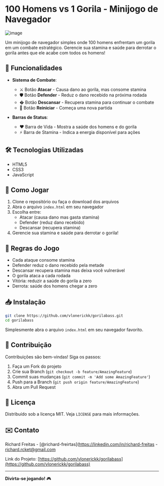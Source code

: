 # 100 Homens vs 1 Gorila - Minijogo de Navegador

![image](https://github.com/user-attachments/assets/e5c3a5ac-8151-42cb-8581-acc9beb58edb)

Um minijogo de navegador simples onde 100 homens enfrentam um gorila em um combate estratégico. Gerencie sua stamina e saúde para derrotar o gorila antes que ele acabe com todos os homens!

## 🎯 Funcionalidades

- **Sistema de Combate**:
  - ⚔️ Botão **Atacar** - Causa dano ao gorila, mas consome stamina
  - 🛡️ Botão **Defender** - Reduz o dano recebido na próxima rodada
  - � Botão **Descansar** - Recupera stamina para continuar o combate
  - 🔄 Botão **Reiniciar** - Começa uma nova partida

- **Barras de Status**:
  - ❤️ Barra de Vida - Mostra a saúde dos homens e do gorila
  - ⚡ Barra de Stamina - Indica a energia disponível para ações

## 🛠️ Tecnologias Utilizadas

- HTML5
- CSS3
- JavaScript 

## 🚀 Como Jogar

1. Clone o repositório ou faça o download dos arquivos
2. Abra o arquivo `index.html` em seu navegador
3. Escolha entre:
   - Atacar (causa dano mas gasta stamina)
   - Defender (reduz dano recebido)
   - Descansar (recupera stamina)
4. Gerencie sua stamina e saúde para derrotar o gorila!

## 📌 Regras do Jogo

- Cada ataque consome stamina
- Defender reduz o dano recebido pela metade
- Descansar recupera stamina mas deixa você vulnerável
- O gorila ataca a cada rodada
- Vitória: reduzir a saúde do gorila a zero
- Derrota: saúde dos homens chegar a zero

## 📥 Instalação

```bash
git clone https://github.com/vlonerickk/gorilabass.git
cd gorilabass
```

Simplesmente abra o arquivo `index.html` em seu navegador favorito.

## 🤝 Contribuição

Contribuições são bem-vindas! Siga os passos:

1. Faça um Fork do projeto
2. Crie sua Branch (`git checkout -b feature/AmazingFeature`)
3. Commit suas mudanças (`git commit -m 'Add some AmazingFeature'`)
4. Push para a Branch (`git push origin feature/AmazingFeature`)
5. Abra um Pull Request

## 📄 Licença

Distribuído sob a licença MIT. Veja `LICENSE` para mais informações.

## ✉️ Contato

Richard Freitas - [@richard-freirtas](https://linkedin.com/in/richard-freitas - richard.rcket@gmail.com

Link do Projeto: [https://github.com/vlonerickk/gorilabass](https://github.com/vlonerickk/gorilabass)

---

**Divirta-se jogando!** 🎮
